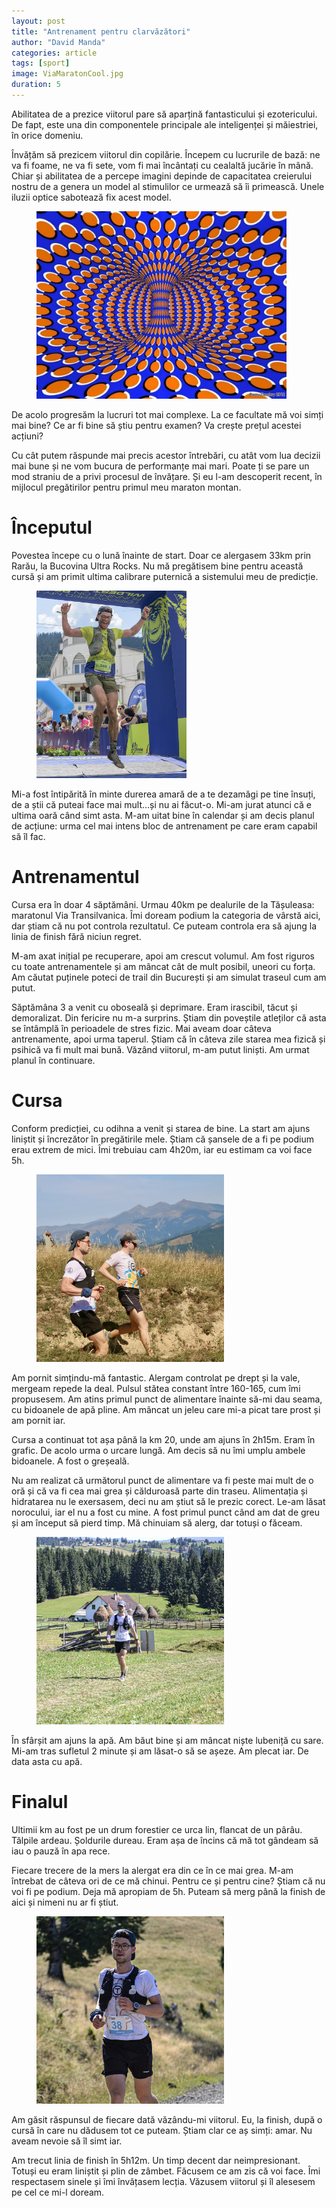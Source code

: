 ```yaml
---
layout: post
title: "Antrenament pentru clarvăzători"
author: "David Manda"
categories: article
tags: [sport]
image: ViaMaratonCool.jpg
duration: 5
---
```


Abilitatea de a prezice viitorul pare să aparțină fantasticului și ezotericului. De fapt, este una din componentele principale ale inteligenței și măiestriei, în orice domeniu.

Învățăm să prezicem viitorul din copilărie. Începem cu lucrurile de bază: ne va fi foame, ne va fi sete, vom fi mai încântați cu cealaltă jucărie în mână. Chiar și abilitatea de a percepe imagini depinde de capacitatea creierului nostru de a genera un model al stimulilor ce urmează să îi primească. Unele iluzii optice sabotează fix acest model.

<figure>
  <img src="assets/img/donut-room_full_990.jpg" alt="drawing" height=300/>
</figure>

De acolo progresăm la lucruri tot mai complexe. La ce facultate mă voi simți mai bine? Ce ar fi bine să știu pentru examen? Va crește prețul acestei acțiuni?

Cu cât putem răspunde mai precis acestor întrebări, cu atât vom lua decizii mai bune și ne vom bucura de performanțe mai mari. Poate ți se pare un mod straniu de a privi procesul de învățare. Și eu l-am descoperit recent, în mijlocul pregătirilor pentru primul meu maraton montan.

# Începutul

Povestea începe cu o lună înainte de start. Doar ce alergasem 33km prin Rarău, la Bucovina Ultra Rocks. Nu mă pregătisem bine pentru această cursă și am primit ultima calibrare puternică a sistemului meu de predicție.

<figure>
  <img src="assets/img/BUR finish.jpg" alt="drawing" height=300/>
</figure>

Mi-a fost întipărită în minte durerea amară de a te dezamăgi pe tine însuți, de a știi că puteai face mai mult…și nu ai făcut-o. Mi-am jurat atunci că e ultima oară când simt asta. M-am uitat bine în calendar și am decis planul de acțiune: urma cel mai intens bloc de antrenament pe care eram capabil să îl fac.

# Antrenamentul

Cursa era în doar 4 săptămâni. Urmau 40km pe dealurile de la Tășuleasa: maratonul Via Transilvanica. Îmi doream podium la categoria de vârstă aici, dar știam că nu pot controla rezultatul. Ce puteam controla era să ajung la linia de finish fără niciun regret.

M-am axat inițial pe recuperare, apoi am crescut volumul. Am fost riguros cu toate antrenamentele și am mâncat cât de mult posibil, uneori cu forța. Am căutat puținele poteci de trail din București și am simulat traseul cum am putut.

Săptămâna 3 a venit cu oboseală și deprimare. Eram irascibil, tăcut și demoralizat. Din fericire nu m-a surprins. Știam din poveștile atleților că asta se întâmplă în perioadele de stres fizic. Mai aveam doar câteva antrenamente, apoi urma taperul. Știam că în câteva zile starea mea fizică și psihică va fi mult mai bună. Văzând viitorul, m-am putut liniști. Am urmat planul în continuare.

# Cursa

Conform predicției, cu odihna a venit și starea de bine. La start am ajuns liniștit și încrezător în pregătirile mele. Știam că șansele de a fi pe podium erau extrem de mici. Îmi trebuiau cam 4h20m, iar eu estimam ca voi face 5h.

<figure>
  <img src="assets/img/ViaMaratonCool.jpg" alt="drawing" height=300/>
</figure>

Am pornit simțindu-mă fantastic. Alergam controlat pe drept și la vale, mergeam repede la deal. Pulsul stătea constant între 160-165, cum îmi propusesem. Am atins primul punct de alimentare înainte să-mi dau seama, cu bidoanele de apă pline. Am mâncat un jeleu care mi-a picat tare prost și am pornit iar.

Cursa a continuat tot așa până la km 20, unde am ajuns în 2h15m. Eram în grafic. De acolo urma o urcare lungă. Am decis să nu îmi umplu ambele bidoanele. A fost o greșeală.

Nu am realizat că următorul punct de alimentare va fi peste mai mult de o oră și că va fi cea mai grea și călduroasă parte din traseu. Alimentația și hidratarea nu le exersasem, deci nu am știut să le prezic corect. Le-am lăsat norocului, iar el nu a fost cu mine. A fost primul punct când am dat de greu și am început să pierd timp. Mă chinuiam să alerg, dar totuși o făceam.

<figure>
  <img src="assets/img/ViaMaratonPajiste.jpg" alt="drawing" height=300/>
</figure>

În sfârșit am ajuns la apă. Am băut bine și am mâncat niște lubeniță cu sare. Mi-am tras sufletul 2 minute și am lăsat-o să se așeze. Am plecat iar. De data asta cu apă.

# Finalul

Ultimii km au fost pe un drum forestier ce urca lin, flancat de un pârâu. Tălpile ardeau. Șoldurile dureau. Eram așa de încins că mă tot gândeam să iau o pauză în apa rece.

Fiecare trecere de la mers la alergat era din ce în ce mai grea. M-am întrebat de câteva ori de ce mă chinui. Pentru ce și pentru cine? Știam că nu voi fi pe podium. Deja mă apropiam de 5h. Puteam să merg până la finish de aici și nimeni nu ar fi știut.

<figure>
  <img src="assets/img/ViaMaratonRunning.jpg" alt="drawing" height=300/>
</figure>

Am găsit răspunsul de fiecare dată văzându-mi viitorul. Eu, la finish, după o cursă în care nu dădusem tot ce puteam. Știam clar ce aș simți: amar. Nu aveam nevoie să îl simt iar.

Am trecut linia de finish în 5h12m. Un timp decent dar neimpresionant. Totuși eu eram liniștit și plin de zâmbet. Făcusem ce am zis că voi face. Îmi respectasem sinele și îmi învățasem lecția. Văzusem viitorul și îl alesesem pe cel ce mi-l doream.
